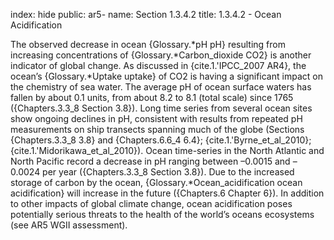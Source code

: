 index: hide
public: ar5-
name: Section 1.3.4.2
title: 1.3.4.2 - Ocean Acidification

The observed decrease in ocean {Glossary.*pH pH} resulting from increasing concentrations of {Glossary.*Carbon_dioxide CO2} is another indicator of global change. As discussed in {cite.1.'IPCC_2007 AR4}, the ocean’s {Glossary.*Uptake uptake} of CO2 is having a significant impact on the chemistry of sea water. The average pH of ocean surface waters has fallen by about 0.1 units, from about 8.2 to 8.1 (total scale) since 1765 ({Chapters.3.3_8 Section 3.8}). Long time series from several ocean sites show ongoing declines in pH, consistent with results from repeated pH measurements on ship transects spanning much of the globe (Sections {Chapters.3.3_8 3.8} and {Chapters.6.6_4 6.4}; {cite.1.'Byrne_et_al_2010}; {cite.1.'Midorikawa_et_al_2010}). Ocean time-series in the North Atlantic and North Pacific record a decrease in pH ranging between –0.0015 and –0.0024 per year ({Chapters.3.3_8 Section 3.8}). Due to the increased storage of carbon by the ocean, {Glossary.*Ocean_acidification ocean acidification} will increase in the future ({Chapters.6 Chapter 6}). In addition to other impacts of global climate change, ocean acidification poses potentially serious threats to the health of the world’s oceans ecosystems (see AR5 WGII assessment).
